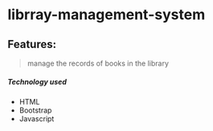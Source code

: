 # librray-management-system
## Features:
> manage the records of books in the library

##### Technology used
- HTML
- Bootstrap
- Javascript
